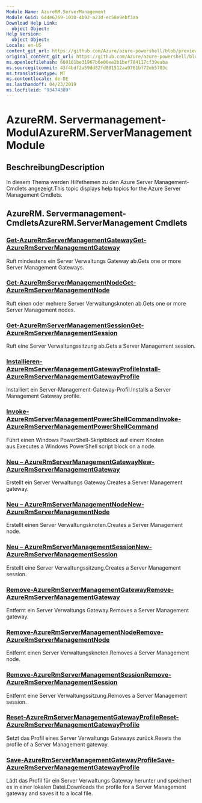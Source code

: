 ```yaml
---
Module Name: AzureRM.ServerManagement
Module Guid: 644e6769-1030-4b92-a23d-ec58e9ebf3aa
Download Help Link:
  object Object: 
Help Version:
  object Object: 
Locale: en-US
content_git_url: https://github.com/Azure/azure-powershell/blob/preview/src/ResourceManager/ServerManagement/Commands.ServerManagement/help/AzureRM.ServerManagement.md
original_content_git_url: https://github.com/Azure/azure-powershell/blob/preview/src/ResourceManager/ServerManagement/Commands.ServerManagement/help/AzureRM.ServerManagement.md
ms.openlocfilehash: 660101be31967b6e00ee2b1bef784117cf39eaba
ms.sourcegitcommit: 43f4bdf2a59dd82fd881512aa9761bf72eb5703c
ms.translationtype: MT
ms.contentlocale: de-DE
ms.lasthandoff: 04/23/2019
ms.locfileid: "93474389"
---
```

# <span data-ttu-id="08a86-101">AzureRM. Servermanagement-Modul</span><span class="sxs-lookup"><span data-stu-id="08a86-101">AzureRM.ServerManagement Module</span></span>
## <span data-ttu-id="08a86-102">Beschreibung</span><span class="sxs-lookup"><span data-stu-id="08a86-102">Description</span></span>
<span data-ttu-id="08a86-103">In diesem Thema werden Hilfethemen zu den Azure Server Management-Cmdlets angezeigt.</span><span class="sxs-lookup"><span data-stu-id="08a86-103">This topic displays help topics for the Azure Server Management Cmdlets.</span></span>

## <span data-ttu-id="08a86-104">AzureRM. Servermanagement-Cmdlets</span><span class="sxs-lookup"><span data-stu-id="08a86-104">AzureRM.ServerManagement Cmdlets</span></span>
### [<span data-ttu-id="08a86-105">Get-AzureRmServerManagementGateway</span><span class="sxs-lookup"><span data-stu-id="08a86-105">Get-AzureRmServerManagementGateway</span></span>](Get-AzureRmServerManagementGateway.md)
<span data-ttu-id="08a86-106">Ruft mindestens ein Server Verwaltungs Gateway ab.</span><span class="sxs-lookup"><span data-stu-id="08a86-106">Gets one or more Server Management Gateways.</span></span>

### [<span data-ttu-id="08a86-107">Get-AzureRmServerManagementNode</span><span class="sxs-lookup"><span data-stu-id="08a86-107">Get-AzureRmServerManagementNode</span></span>](Get-AzureRmServerManagementNode.md)
<span data-ttu-id="08a86-108">Ruft einen oder mehrere Server Verwaltungsknoten ab.</span><span class="sxs-lookup"><span data-stu-id="08a86-108">Gets one or more Server Management nodes.</span></span>

### [<span data-ttu-id="08a86-109">Get-AzureRmServerManagementSession</span><span class="sxs-lookup"><span data-stu-id="08a86-109">Get-AzureRmServerManagementSession</span></span>](Get-AzureRmServerManagementSession.md)
<span data-ttu-id="08a86-110">Ruft eine Server Verwaltungssitzung ab.</span><span class="sxs-lookup"><span data-stu-id="08a86-110">Gets a Server Management session.</span></span>

### [<span data-ttu-id="08a86-111">Installieren-AzureRmServerManagementGatewayProfile</span><span class="sxs-lookup"><span data-stu-id="08a86-111">Install-AzureRmServerManagementGatewayProfile</span></span>](Install-AzureRmServerManagementGatewayProfile.md)
<span data-ttu-id="08a86-112">Installiert ein Server-Management-Gateway-Profil.</span><span class="sxs-lookup"><span data-stu-id="08a86-112">Installs a Server Management Gateway profile.</span></span>

### [<span data-ttu-id="08a86-113">Invoke-AzureRmServerManagementPowerShellCommand</span><span class="sxs-lookup"><span data-stu-id="08a86-113">Invoke-AzureRmServerManagementPowerShellCommand</span></span>](Invoke-AzureRmServerManagementPowerShellCommand.md)
<span data-ttu-id="08a86-114">Führt einen Windows PowerShell-Skriptblock auf einem Knoten aus.</span><span class="sxs-lookup"><span data-stu-id="08a86-114">Executes a Windows PowerShell script block on a node.</span></span>

### [<span data-ttu-id="08a86-115">Neu – AzureRmServerManagementGateway</span><span class="sxs-lookup"><span data-stu-id="08a86-115">New-AzureRmServerManagementGateway</span></span>](New-AzureRmServerManagementGateway.md)
<span data-ttu-id="08a86-116">Erstellt ein Server Verwaltungs Gateway.</span><span class="sxs-lookup"><span data-stu-id="08a86-116">Creates a Server Management gateway.</span></span>

### [<span data-ttu-id="08a86-117">Neu – AzureRmServerManagementNode</span><span class="sxs-lookup"><span data-stu-id="08a86-117">New-AzureRmServerManagementNode</span></span>](New-AzureRmServerManagementNode.md)
<span data-ttu-id="08a86-118">Erstellt einen Server Verwaltungsknoten.</span><span class="sxs-lookup"><span data-stu-id="08a86-118">Creates a Server Management node.</span></span>

### [<span data-ttu-id="08a86-119">Neu – AzureRmServerManagementSession</span><span class="sxs-lookup"><span data-stu-id="08a86-119">New-AzureRmServerManagementSession</span></span>](New-AzureRmServerManagementSession.md)
<span data-ttu-id="08a86-120">Erstellt eine Server Verwaltungssitzung.</span><span class="sxs-lookup"><span data-stu-id="08a86-120">Creates a Server Management session.</span></span>

### [<span data-ttu-id="08a86-121">Remove-AzureRmServerManagementGateway</span><span class="sxs-lookup"><span data-stu-id="08a86-121">Remove-AzureRmServerManagementGateway</span></span>](Remove-AzureRmServerManagementGateway.md)
<span data-ttu-id="08a86-122">Entfernt ein Server Verwaltungs Gateway.</span><span class="sxs-lookup"><span data-stu-id="08a86-122">Removes a Server Management gateway.</span></span>

### [<span data-ttu-id="08a86-123">Remove-AzureRmServerManagementNode</span><span class="sxs-lookup"><span data-stu-id="08a86-123">Remove-AzureRmServerManagementNode</span></span>](Remove-AzureRmServerManagementNode.md)
<span data-ttu-id="08a86-124">Entfernt einen Server Verwaltungsknoten.</span><span class="sxs-lookup"><span data-stu-id="08a86-124">Removes a Server Management node.</span></span>

### [<span data-ttu-id="08a86-125">Remove-AzureRmServerManagementSession</span><span class="sxs-lookup"><span data-stu-id="08a86-125">Remove-AzureRmServerManagementSession</span></span>](Remove-AzureRmServerManagementSession.md)
<span data-ttu-id="08a86-126">Entfernt eine Server Verwaltungssitzung.</span><span class="sxs-lookup"><span data-stu-id="08a86-126">Removes a Server Management session.</span></span>

### [<span data-ttu-id="08a86-127">Reset-AzureRmServerManagementGatewayProfile</span><span class="sxs-lookup"><span data-stu-id="08a86-127">Reset-AzureRmServerManagementGatewayProfile</span></span>](Reset-AzureRmServerManagementGatewayProfile.md)
<span data-ttu-id="08a86-128">Setzt das Profil eines Server Verwaltungs Gateways zurück.</span><span class="sxs-lookup"><span data-stu-id="08a86-128">Resets the profile of a Server Management gateway.</span></span>

### [<span data-ttu-id="08a86-129">Save-AzureRmServerManagementGatewayProfile</span><span class="sxs-lookup"><span data-stu-id="08a86-129">Save-AzureRmServerManagementGatewayProfile</span></span>](Save-AzureRmServerManagementGatewayProfile.md)
<span data-ttu-id="08a86-130">Lädt das Profil für ein Server Verwaltungs Gateway herunter und speichert es in einer lokalen Datei.</span><span class="sxs-lookup"><span data-stu-id="08a86-130">Downloads the profile for a Server Management gateway and saves it to a local file.</span></span>

